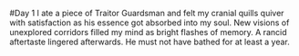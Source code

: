 #Day 1 
I ate a piece of Traitor Guardsman and felt my cranial quills quiver with satisfaction as his essence got absorbed into my soul. New visions of unexplored corridors filled my mind as bright flashes of memory. A rancid aftertaste lingered afterwards. He must not have bathed for at least a year. 
